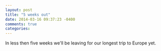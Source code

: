```yaml
---
layout: post
title: "5 weeks out"
date: 2014-03-16 09:37:23 -0400
comments: true
categories: 
---
```

In less then five weeks we'll be leaving for our longest trip to Europe yet.
